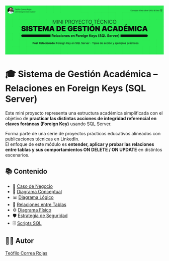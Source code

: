 ![Portada del Proyecto](docs/img/title_gestion_academica.png)

# 🎓 Sistema de Gestión Académica – Relaciones en Foreign Keys (SQL Server)

Este mini proyecto representa una estructura académica simplificada con el objetivo de **practicar las distintas acciones de integridad referencial en claves foráneas (Foreign Key)** usando SQL Server.

Forma parte de una serie de proyectos prácticos educativos alineados con publicaciones técnicas en LinkedIn.  
El enfoque de este módulo es **entender, aplicar y probar las relaciones entre tablas y sus comportamientos ON DELETE / ON UPDATE** en distintos escenarios.

## 📚 Contenido

- 🎯 [Caso de Negocio](docs/caso_negocio.md)
- 📂 [Diagrama Conceptual](docs/diagrama_conceptual.md)
- 📊 [Diagrama Lógico](docs/diagrama_logico.md)
- 🔗 [Relaciones entre Tablas](docs/relaciones_entre_tablas.md)
- ⚙️ [Diagrama Físico](docs/diagrama_fisico.md)
- 🛡️ [Estrategia de Seguridad](docs/estrategia_seguridad_masking.md)
- 🗄️ [Scripts SQL](/scripts_sqlserver)

## 👨‍💻 Autor
[Teófilo Correa Rojas](https://www.linkedin.com/in/te%C3%B3filo-correa-rojas/)

